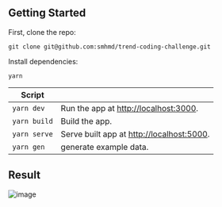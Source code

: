 ## Getting Started

First, clone the repo:

```yarn
git clone git@github.com:smhmd/trend-coding-challenge.git
```

Install dependencies:

```fish
yarn
```

| Script       |                                                                    |
| ------------ | ------------------------------------------------------------------ |
| `yarn dev`   | Run the app at [http://localhost:3000](http://localhost:3000).     |
| `yarn build` | Build the app.                                                     |
| `yarn serve` | Serve built app at [http://localhost:5000](http://localhost:5000). |
| `yarn gen`   | generate example data.                                             |

## Result

![image](https://user-images.githubusercontent.com/46059092/143285189-88c0733e-fec0-4aa9-8136-f11d69c031e0.png)
